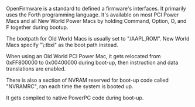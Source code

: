 OpenFirmware is a standard to defined a firmware's interfaces. It primarily uses the Forth programming language. It's available on most PCI Power Macs and all New World Power Macs by holding Command, Option, O, and F together during bootup.

The bootpath for Old World Macs is usually set to "/AAPL,ROM". New World Macs specify "\\:tbxi" as the boot path instead.

When using an Old World PCI Power Mac, it gets relocated from 0xFF800000 to 0x00400000 during boot-up, then instruction and data translations are enabled.

There is also a section of NVRAM reserved for boot-up code called "NVRAMRC", ran each time the system is booted up.

It gets compiled to native PowerPC code during boot-up.
